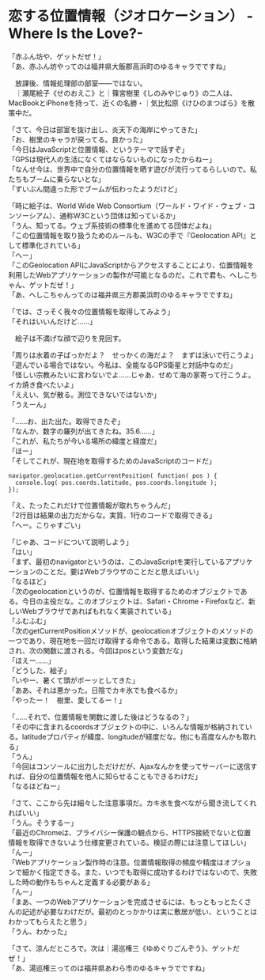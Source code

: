 # 恋する位置情報（ジオロケーション） -Where Is the Love?-

「赤ふん坊や、ゲットだぜ！」  
「あ、赤ふん坊やってのは福井県大飯郡高浜町のゆるキャラでですね」

　放課後、情報処理部の部室――ではない。  
　｜瀬尾絵子《せのおえこ》と｜篠宮樹里《しのみやじゅり》の二人は、MacBookとiPhoneを持って、近くの名勝・｜気比松原《けひのまつばら》を散策中だ。

「さて、今日は部室を抜け出し、炎天下の海岸にやってきた」  
「お、樹里のキャラが戻ってる。良かった」  
「今日はJavaScriptと位置情報、というテーマで話すぞ」  
「GPSは現代人の生活になくてはならないものになったからねー」  
「なんせ今は、世界中で自分の位置情報を晒す遊びが流行ってるらしいので。私たちもブームに乗らないとな」  
「ずいぶん間違った形でブームが伝わったようだけど」

「時に絵子は、World Wide Web Consortium（ワールド・ワイド・ウェブ・コンソーシアム）、通称W3Cという団体は知っているか」  
「うん、知ってる。ウェブ系技術の標準化を進めてる団体だよね」  
「この位置情報を取り扱うためのルールも、W3Cの手で『Geolocation API』として標準化されている」  
「へー」  
「このGeolocation APIにJavaScriptからアクセスすることにより、位置情報を利用したWebアプリケーションの製作が可能となるのだ。これで君も、へしこちゃん、ゲットだぜ！」  
「あ、へしこちゃんってのは福井県三方郡美浜町のゆるキャラでですね」

「では、さっそく我々の位置情報を取得してみよう」  
「それはいいんだけど……」

　絵子は不満げな顔で辺りを見回す。

「周りは水着の子ばっかだよ？　せっかくの海だよ？　まずは泳いで行こうよ」  
「遊んでいる場合ではない。今私は、全能なるGPS衛星と対話中なのだ」  
「怪しい宗教みたいに言わないでよ……じゃあ、せめて海の家寄って行こうよ。イカ焼き食べたいよ」  
「ええい、気が散る。測位できないではないか」  
「うえーん」

「……お、出た出た。取得できたぞ」  
「なんか、数字の羅列が出てきたね。35.6……」  
「これが、私たちが今いる場所の緯度と経度だ」  
「ほー」  
「そしてこれが、現在地を取得するためのJavaScriptのコードだ」

```
navigator.geolocation.getCurrentPosition( function( pos ) {
  console.log( pos.coords.latitude, pos.coords.longitude );
});
```

「え、たったこれだけで位置情報が取れちゃうんだ」  
「2行目は結果の出力だからな。実質、1行のコードで取得できる」  
「へー。こりゃすごい」

「じゃあ、コードについて説明しよう」  
「はい」  
「まず、最初のnavigatorというのは、このJavaScriptを実行しているアプリケーションのことだ。要はWebブラウザのことだと思えばいい」  
「なるほど」  
「次のgeolocationというのが、位置情報を取得するためのオブジェクトである。今日の主役だな。このオブジェクトは、Safari・Chrome・Firefoxなど、新しいWebブラウザであればもれなく実装されている」  
「ふむふむ」  
「次のgetCurrentPositionメソッドが、geolocationオブジェクトのメソッドの一つであり、現在地を一回だけ取得する命令である。取得した結果は変数に格納され、次の関数に渡される。今回はposという変数だな」  
「ほえー……」  
「どうした、絵子」  
「いやー、暑くて頭がボーッとしてきた」  
「ああ、それは悪かった。日陰でカキ氷でも食べるか」  
「やったー！　樹里、愛してるー！」

「……それで、位置情報を関数に渡した後はどうなるの？」  
「その中に含まれるcoordsオブジェクトの中に、いろんな情報が格納されている。latitudeプロパティが緯度、longitudeが経度だな。他にも高度なんかも取れる」  
「うん」  
「今回はコンソールに出力しただけだが、Ajaxなんかを使ってサーバーに送信すれば、自分の位置情報を他人に知らせることもできるわけだ」  
「なるほどねー」

「さて、ここから先は細々した注意事項だ。カキ氷を食べながら聞き流してくれればいい」  
「うん。そうするー」  
「最近のChromeは、プライバシー保護の観点から、HTTPS接続でないと位置情報を取得できないよう仕様変更されている。検証の際には注意してほしい」  
「んー」  
「Webアプリケーション製作時の注意。位置情報取得の頻度や精度はオプションで細かく指定できる。また、いつでも取得に成功するわけではないので、失敗した時の動作もちゃんと定義する必要がある」  
「んー」  
「まあ、一つのWebアプリケーションを完成させるには、もっともっとたくさんの記述が必要なわけだが。最初のとっかかりは実に敷居が低い、ということはわかってもらえたと思う」  
「うん、わかった」

「さて、涼んだところで。次は｜湯巡権三《ゆめぐりごんぞう》、ゲットだぜ！」  
「あ、湯巡権三ってのは福井県あわら市のゆるキャラでですね」